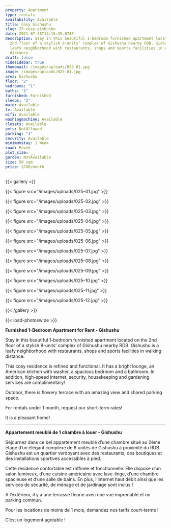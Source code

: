 ```yaml
---
property: Apartment
type: rentals
availability: Available
title: Cosy Gishushu
slug: 25-cosy-gishushu
date: 2021-07-28T14:15:39.074Z
description: Stay in this beautiful 1-bedroom furnished apartment located on the
  2nd floor of a stylish 8-units’ complex of Gishushu nearby RDB. Gishushu is a
  leafy neighborhood with restaurants, shops and sports facilities in walking
  distance.
draft: false
hidesidebar: true
thumbnail: /images/uploads/025-01.jpg
image: /images/uploads/025-01.jpg
area: Gishushu
floor: "2"
bedrooms: "1"
baths: "1"
furnished: Furnished
sleeps: "2"
maid: Available
tv: Available
wifi: Available
washingmachine: Available
closets: Available
pets: NotAllowed
parking: "1"
security: Available
minimumstay: 1 Week
road: Paved
plot_size: __
garden: NotAvailable
size: 50 sqm
price: $700/month
---
```

{{< gallery >}}

{{< figure src="/images/uploads/025-01.jpg" >}}

{{< figure src="/images/uploads/025-02.jpg" >}}

{{< figure src="/images/uploads/025-03.jpg" >}}

{{< figure src="/images/uploads/025-04.jpg" >}}

{{< figure src="/images/uploads/025-05.jpg" >}}

{{< figure src="/images/uploads/025-06.jpg" >}}

{{< figure src="/images/uploads/025-07.jpg" >}}

{{< figure src="/images/uploads/025-08.jpg" >}}

{{< figure src="/images/uploads/025-09.jpg" >}}

{{< figure src="/images/uploads/025-10.jpg" >}}

{{< figure src="/images/uploads/025-11.jpg" >}}

{{< figure src="/images/uploads/025-12.jpg" >}}

{{< /gallery >}}

{{< load-photoswipe >}}

**Furnished 1-Bedroom Apartment for Rent - Gishushu**

Stay in this beautiful 1-bedroom furnished apartment located on the 2nd floor of a stylish 8-units’ complex of Gishushu nearby RDB. Gishushu is a leafy neighborhood with restaurants, shops and sports facilities in walking distance.

This cosy residence is refined and functional. It has a bright lounge, an American kitchen with washer, a spacious bedroom and a bathroom. In addition, high-speed internet, security, housekeeping and gardening services are complimentary!

Outdoor, there is flowery terrace with an amazing view and shared parking space.

For rentals under 1 month, request our short-term rates!

It is a pleasant home! 

- - -

**Appartement meublé de 1 chambre à louer - Gishushu**

Séjournez dans ce bel appartement meublé d’une chambre situé au 2ème étage d’un élégant complexe de 8 unités de Gishushu à proximité du RDB. Gishushu est un quartier verdoyant avec des restaurants, des boutiques et des installations sportives accessibles à pied.

Cette résidence confortable est raffinée et fonctionnelle. Elle dispose d’un salon lumineux, d’une cuisine américaine avec lave-linge, d’une chambre spacieuse et d’une salle de bains. En plus, l’internet haut débit ainsi que les services de sécurité, de ménage et de jardinage sont inclus !

A l’extérieur, il y a une terrasse fleurie avec une vue imprenable et un parking commun.

Pour les locations de moins de 1 mois, demandez nos tarifs court-terme !

C’est un logement agréable !